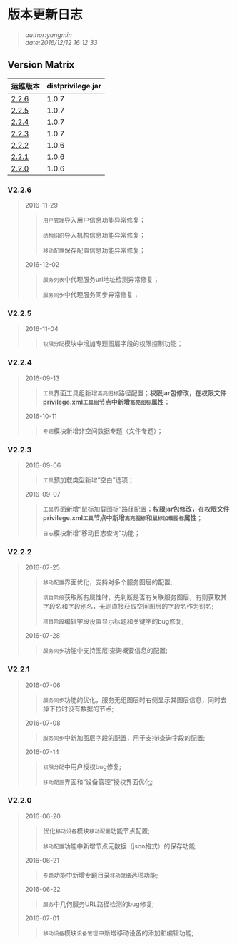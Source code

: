 # 版本更新日志

>*author:yangmin*  
*date:2016/12/12 16:12:33*

## Version Matrix
|运维版本|distprivilege.jar|
|:-------------|:-----
|[2.2.6](#v226) | 1.0.7 |
|[2.2.5](#v225) | 1.0.7 |
|[2.2.4](#v224) | 1.0.7 |
|[2.2.3](#v223) | 1.0.7 |
|[2.2.2](#v222) | 1.0.6 |
|[2.2.1](#v221) | 1.0.6 |
|[2.2.0](#v220) | 1.0.6 |


### V2.2.6
> 2016-11-29
>> `用户管理`导入用户信息功能异常修复；
>>
>> `结构组织`导入机构信息功能异常修复；
>>
>> `移动配置`保存配置信息功能异常修复；
>
> 2016-12-02
>> `服务列表`中代理服务url地址检测异常修复；
>>
>> `服务同步`中代理服务同步异常修复；

### V2.2.5
> 2016-11-04
>> `权限分配`模块中增加专题图层字段的权限控制功能；

### V2.2.4
> 2016-09-13
>> `工具`界面工具组新增`高亮图标`路径配置；**权限jar包修改，在权限文件privilege.xml`工具组`节点中新增`高亮图标`属性**；
>
> 2016-10-11
>> `专题`模块新增非空间数据专题（文件专题）；

### V2.2.3
> 2016-09-06
>> `工具`预加载类型新增“空白”选项；
>
> 2016-09-07
>> `工具`界面新增“鼠标加载图标”路径配置；**权限jar包修改，在权限文件privilege.xml`工具`节点中新增`高亮图标`和`鼠标加载图标`属性**；
>>
>> `日志`模块新增“移动日志查询”功能；

### V2.2.2
> 2016-07-25
>> `移动配置`界面优化，支持对多个服务图层的配置;
>>
>> `项目阶段`获取所有属性时，先判断是否有关联服务图层，有则获取其字段名和字段别名，无则直接获取空间图层的字段名作为别名;
>>
>> `项目阶段`编辑字段设置显示标题和关键字的bug修复;
>
> 2016-07-28
>> `服务同步`功能中支持图层i查询概要信息的配置;

### V2.2.1
> 2016-07-06
>> `服务同步`功能的优化，服务无组图层时右侧显示其图层信息，同时去掉下拉时没有数据的节点;
>
> 2016-07-08
>> `服务同步`中新加图层字段的配置，用于支持i查询字段的配置;
>
> 2016-07-14
>> `权限分配`中用户授权bug修复;
>>
>> `移动配置`界面和“设备管理”授权界面优化;

### V2.2.0
> 2016-06-20
>> 优化`移动设备`模块`移动配置`功能节点配置;
>>
>> `移动配置`功能中新增节点元数据（json格式）的保存功能;
>
> 2016-06-21
>> `专题`功能中新增专题目录`移动就绪`选项功能;
>
> 2016-06-22
>> `服务`中几何服务URL路径检测的bug修复;
>
> 2016-07-01
>> `移动设备`模块`设备管理`中新增移动设备的添加和编辑功能;
